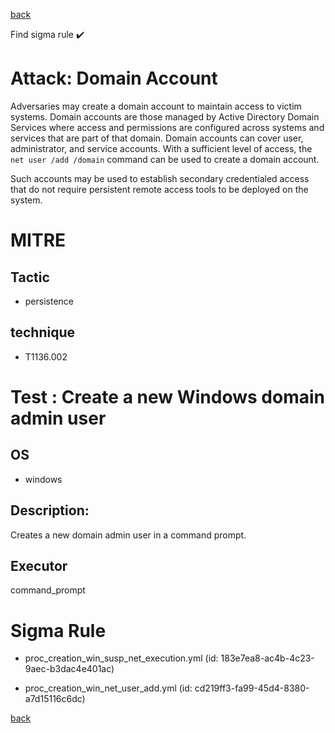 
[back](../index.md)

Find sigma rule :heavy_check_mark: 

# Attack: Domain Account 

Adversaries may create a domain account to maintain access to victim systems. Domain accounts are those managed by Active Directory Domain Services where access and permissions are configured across systems and services that are part of that domain. Domain accounts can cover user, administrator, and service accounts. With a sufficient level of access, the <code>net user /add /domain</code> command can be used to create a domain account.

Such accounts may be used to establish secondary credentialed access that do not require persistent remote access tools to be deployed on the system.

# MITRE
## Tactic
  - persistence


## technique
  - T1136.002


# Test : Create a new Windows domain admin user
## OS
  - windows


## Description:
Creates a new domain admin user in a command prompt.


## Executor
command_prompt

# Sigma Rule
 - proc_creation_win_susp_net_execution.yml (id: 183e7ea8-ac4b-4c23-9aec-b3dac4e401ac)

 - proc_creation_win_net_user_add.yml (id: cd219ff3-fa99-45d4-8380-a7d15116c6dc)



[back](../index.md)
